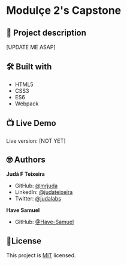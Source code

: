 # Modulçe 2's Capstone
## 📑 Project description
[UPDATE ME ASAP]

## 🛠 Built with
- HTML5
- CSS3
- ES6
- Webpack

## 📺 Live Demo
Live version: [NOT YET]

## 🤓 Authors
**Judá F Teixeira**
- GitHub: [@mrjuda](https://github.com/mrjuda "Judá Teixeira's GitHub profile")
- LinkedIn: [@judateixeira](https://www.linkedin.com/in/judateixeira "Judá Teixeira's Linkedin profile")
- Twitter: [@judalabs](https://twitter.com/judalabs)

**Have Samuel**
- GitHub: [@Have-Samuel](https://github.com/Have-Samuel "Have Samuel's GitHub profile")

## 📝License
This project is [MIT](https://github.com/mrjuda/capstone1/blob/main/LICENSE) licensed.
